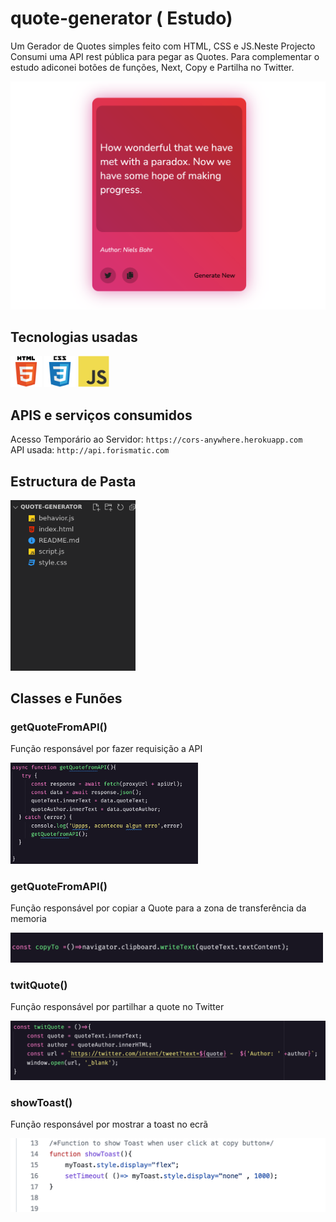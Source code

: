 # quote-generator ( Estudo)
<p>Um Gerador de Quotes simples feito com HTML, CSS e JS.Neste Projecto Consumi uma API rest pública para pegar as Quotes. Para complementar o estudo adiconei botões de funções, Next, Copy e Partilha no Twitter.</p>
<img style="width:600px;" src="https://github.com/TyperGuy/quote-generator/blob/main/assets/ui.png">

## Tecnologias usadas
<div>
  <img style="width:50px;" src="https://github.com/devicons/devicon/blob/master/icons/html5/html5-original-wordmark.svg">
  <img style="width:50px;" src="https://github.com/devicons/devicon/blob/master/icons/css3/css3-original-wordmark.svg">
  <img style="width:50px;" src="https://github.com/devicons/devicon/blob/master/icons/javascript/javascript-original.svg">
</div>

## APIS e serviços consumidos

<span>Acesso Temporário ao Servidor: </span>`https://cors-anywhere.herokuapp.com` </br>
<span>API usada: </span>`http://api.forismatic.com`

## Estructura de Pasta
<img style="width:200px;" src="https://github.com/TyperGuy/quote-generator/blob/main/assets/folders.png">

## Classes e Funões
### getQuoteFromAPI()
<p> Função responsável por fazer requisição a API</p>
<img style="width:300px;" src="https://github.com/TyperGuy/quote-generator/blob/main/assets/getQuoteFromAPI.png">

### getQuoteFromAPI()
<p> Função responsável por copiar a Quote para a zona de transferência da memoria</p>
<img style="width:500px;" src="https://github.com/TyperGuy/quote-generator/blob/main/assets/copy.png">

###  twitQuote()
<p>Função responsável por partilhar a quote no Twitter</p>
<img style="width:550px;" src="https://github.com/TyperGuy/quote-generator/blob/main/assets/twitQuote.png">


###  showToast()
<p>Função responsável por mostrar a toast no ecrã</p>
<img style="width:550px;" src="https://github.com/TyperGuy/quote-generator/blob/main/assets/toast.png">

